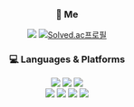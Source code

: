
<div align=center float=left width=50%>
<h3>👣  Me</h3>

<img src="https://img.shields.io/badge/Tistory-7172B1?style=flat-square&link=https://luen.tistory.com/"/></a>
[![Solved.ac프로필](http://mazassumnida.wtf/api/mini/generate_badge?boj=asdfz888)](https://solved.ac/asdfz888)
</div>

<div align=center float=right width=50%>
<h3>💻  Languages & Platforms</h3>

<img src="https://img.shields.io/badge/C++-00599C?style=flat-square&logo=C%2B%2B&logoColor=white"><!-- Swift -->
<img src="https://img.shields.io/badge/Swift-F05138?style=flat-square&logo=Swift&logoColor=white"><!-- Java -->
<img src="https://img.shields.io/badge/Java-007396?style=flat-square&logo=Java&logoColor=white"/></a><!-- JavaScript --><br>
<img src="https://img.shields.io/badge/JavaScript-F7DF1E?style=flat-square&logo=JavaScript&logoColor=white"/></a><!-- iOS-->
<img src="https://img.shields.io/badge/iOS-000000?style=flat-square&logo=iOS&logoColor=white"/></a><!-- Spring Boot -->
<img src="https://img.shields.io/badge/Spring Boot-6DB33F?style=flat-square&logo=Spring Boot&logoColor=white"/></a><!-- Vue.js -->
<img src="https://img.shields.io/badge/Vue.js-4FC08D?style=flat-square&logo=Vue.js&logoColor=white"/></a>
</div>
